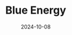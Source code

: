 ---  
layout: startup_page  
title: "Blue Energy"  
id: "blueenergy.co"  
permalink: "/blueenergyblueenergy.co10082024/"  
website: "https://blueenergy.co/"  
funding_round: "Series A"  
funding_amount: "$45M"  
investors: "Engine Ventures, At One Ventures, Angular Ventures, Tamarack Global, Propeller Ventures, Starlight Ventures, Nucleation Capital"  
about: "Blue Energy builds modular nuclear power plants in shipyards, significantly reducing construction time and costs. Their reactor-agnostic design enables the rapid deployment of affordable, zero-emissions baseload electricity, making nuclear power competitive with fossil fuels and renewables. This innovation addresses key challenges in the nuclear power industry."  
markets: "Energy, Cleantech, Nuclear Power"  
hq: "Kastrup, Hovedstaden, Denmark"  
founded_year: "2023"  
linkedin: "https://www.linkedin.com/company/blue-energy-co/"  
twitter: "https://x.com/Blue_Energy_Co"  
instagram: ""  
facebook: ""  
crunchbase: "https://www.crunchbase.com/organization/blue-energy-1fe8"  
pitchbook: "https://pitchbook.com/profiles/company/547543-18"  

date_display: "08-Oct-2024"  
date: "2024-10-08"

# SEO Optimization  
meta_title: "Blue Energy - Series A Funding ($45M)"  
meta_description: "Blue Energy, Blue Energy builds modular nuclear power plants in shipyards, significantly reducing construction time and costs. Their reactor-agnostic design enable..."  
meta_keywords: "Blue Energy, Energy, Cleantech, Nuclear Power, Series A funding"  
canonical_url: "https://startup.projectstartups.com/blueenergyblueenergy.co10082024/"  
---